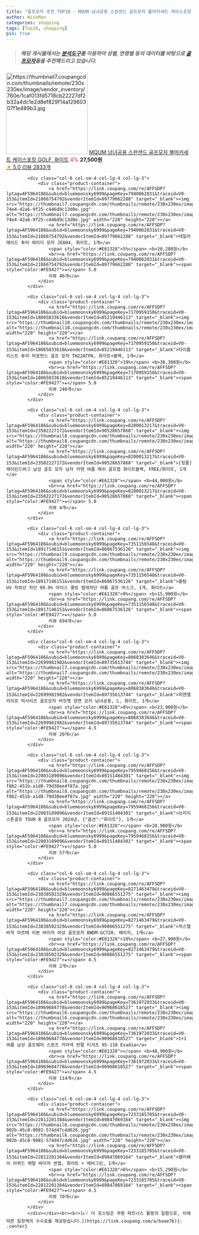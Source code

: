 ```yaml
---
title: "골프모자 추천 TOP10 - MQUM 남녀공용 스판샌드 골프모자 볼마커세트 케이스포장 GOLF, 화이트"
author: WiseMan
categories: shopping
tags: [Top10, shopping]
pin: true
---
```


> ##### 해당 게시물에서는 [**분석도구**](https://itemscout.io/)를 이용하여 **성별**, **연령별** 등의 데이터를 바탕으로 [**골프모자**](https://link.coupang.com/a/baae76)들을 추천해드리고 있습니다.
<div class="container"><div class="row">
            <div class="col-6 col-sm-4 col-lg-4 col-lg-3">
                <div class="product-container">
                    <a href="https://link.coupang.com/re/AFFSDP?lptag=AF5964186&subid=bluemoonsky6999&pageKey=2305714988&traceid=V0-153&itemId=3974151896&vendorItemId=71946425215" target="_blank"><img src="https://thumbnail7.coupangcdn.com/thumbnails/remote/230x230ex/image/vendor_inventory/760e/1caf013fd5718cb22227df2b32a4dc1e2d8ef829f14a12960307f1e489b3.jpg" alt="https://thumbnail7.coupangcdn.com/thumbnails/remote/230x230ex/image/vendor_inventory/760e/1caf013fd5718cb22227df2b32a4dc1e2d8ef829f14a12960307f1e489b3.jpg" width="220" height="220"></a>
                    <a href="https://link.coupang.com/re/AFFSDP?lptag=AF5964186&subid=bluemoonsky6999&pageKey=2305714988&traceid=V0-153&itemId=3974151896&vendorItemId=71946425215" target="_blank">MQUM 남녀공용 스판샌드 골프모자 볼마커세트 케이스포장 GOLF, 화이트</a>
                    <span style="color:#E61328">4%</span> <b>27,500원</b>
                    <br><a href="https://link.coupang.com/re/AFFSDP?lptag=AF5964186&subid=bluemoonsky6999&pageKey=2305714988&traceid=V0-153&itemId=3974151896&vendorItemId=71946425215" target="_blank"><span style="color:#FE9427">★</span> 5.0
                    리뷰 2833개</a>
                </div>
            </div>
            
            <div class="col-6 col-sm-4 col-lg-4 col-lg-3">
                <div class="product-container">
                    <a href="https://link.coupang.com/re/AFFSDP?lptag=AF5964186&subid=bluemoonsky6999&pageKey=7940062831&traceid=V0-153&itemId=21866754792&vendorItemId=89779662288" target="_blank"><img src="https://thumbnail7.coupangcdn.com/thumbnails/remote/230x230ex/image/retail/images/2024/05/03/12/8/f3587915-74e4-42a6-9f25-c446d9c13d0e.jpg" alt="https://thumbnail7.coupangcdn.com/thumbnails/remote/230x230ex/image/retail/images/2024/05/03/12/8/f3587915-74e4-42a6-9f25-c446d9c13d0e.jpg" width="220" height="220"></a>
                    <a href="https://link.coupang.com/re/AFFSDP?lptag=AF5964186&subid=bluemoonsky6999&pageKey=7940062831&traceid=V0-153&itemId=21866754792&vendorItemId=89779662288" target="_blank">테일러메이드 투어 레이더 모자 JE804, 화이트, 1개</a>
                    <span style="color:#E61328">5%</span> <b>20,280원</b>
                    <br><a href="https://link.coupang.com/re/AFFSDP?lptag=AF5964186&subid=bluemoonsky6999&pageKey=7940062831&traceid=V0-153&itemId=21866754792&vendorItemId=89779662288" target="_blank"><span style="color:#FE9427">★</span> 5.0
                    리뷰 46개</a>
                </div>
            </div>
            
            <div class="col-6 col-sm-4 col-lg-4 col-lg-3">
                <div class="product-container">
                    <a href="https://link.coupang.com/re/AFFSDP?lptag=AF5964186&subid=bluemoonsky6999&pageKey=7170959150&traceid=V0-153&itemId=18065833610&vendorItemId=85219446113" target="_blank"><img src="https://thumbnail10.coupangcdn.com/thumbnails/remote/230x230ex/image/vendor_inventory/72fc/27658aa2f8f2dcf02e078d7ff5affea39916cdfebc723659049bb4ba709b.jpg" alt="https://thumbnail10.coupangcdn.com/thumbnails/remote/230x230ex/image/vendor_inventory/72fc/27658aa2f8f2dcf02e078d7ff5affea39916cdfebc723659049bb4ba709b.jpg" width="220" height="220"></a>
                    <a href="https://link.coupang.com/re/AFFSDP?lptag=AF5964186&subid=bluemoonsky6999&pageKey=7170959150&traceid=V0-153&itemId=18065833610&vendorItemId=85219446113" target="_blank">타이틀리스트 투어 퍼포먼스 골프 모자 TH22ATPA, 화이트+블랙, 1개</a>
                    <span style="color:#E61328">19%</span> <b>38,300원</b>
                    <br><a href="https://link.coupang.com/re/AFFSDP?lptag=AF5964186&subid=bluemoonsky6999&pageKey=7170959150&traceid=V0-153&itemId=18065833610&vendorItemId=85219446113" target="_blank"><span style="color:#FE9427">★</span> 5.0
                    리뷰 246개</a>
                </div>
            </div>
            
            <div class="col-6 col-sm-4 col-lg-4 col-lg-3">
                <div class="product-container">
                    <a href="https://link.coupang.com/re/AFFSDP?lptag=AF5964186&subid=bluemoonsky6999&pageKey=8200013217&traceid=V0-153&itemId=23502227172&vendorItemId=90528657868" target="_blank"><img src="https://thumbnail8.coupangcdn.com/thumbnails/remote/230x230ex/image/vendor_inventory/6f8d/025b0bdb8d816c31e4cf7f7b20915de0998c6de7d6014f0061e9f2cc5c88.jpg" alt="https://thumbnail8.coupangcdn.com/thumbnails/remote/230x230ex/image/vendor_inventory/6f8d/025b0bdb8d816c31e4cf7f7b20915de0998c6de7d6014f0061e9f2cc5c88.jpg" width="220" height="220"></a>
                    <a href="https://link.coupang.com/re/AFFSDP?lptag=AF5964186&subid=bluemoonsky6999&pageKey=8200013217&traceid=V0-153&itemId=23502227172&vendorItemId=90528657868" target="_blank">[정품] 제이린드버그 남성 골프 모자 남자 카덴 여름 메쉬 골프캡 화이트블랙, FREE/화이트, 1개</a>
                    <span style="color:#E61328"></span> <b>44,000원</b>
                    <br><a href="https://link.coupang.com/re/AFFSDP?lptag=AF5964186&subid=bluemoonsky6999&pageKey=8200013217&traceid=V0-153&itemId=23502227172&vendorItemId=90528657868" target="_blank"><span style="color:#FE9427">★</span> 5.0
                    리뷰 4개</a>
                </div>
            </div>
            
            <div class="col-6 col-sm-4 col-lg-4 col-lg-3">
                <div class="product-container">
                    <a href="https://link.coupang.com/re/AFFSDP?lptag=AF5964186&subid=bluemoonsky6999&pageKey=7351156548&traceid=V0-153&itemId=18917146151&vendorItemId=86067536126" target="_blank"><img src="https://thumbnail9.coupangcdn.com/thumbnails/remote/230x230ex/image/vendor_inventory/f586/684b8b1fb7bf64897b1bfd3855760bd5d26615722926dce967fea0cc437b.png" alt="https://thumbnail9.coupangcdn.com/thumbnails/remote/230x230ex/image/vendor_inventory/f586/684b8b1fb7bf64897b1bfd3855760bd5d26615722926dce967fea0cc437b.png" width="220" height="220"></a>
                    <a href="https://link.coupang.com/re/AFFSDP?lptag=AF5964186&subid=bluemoonsky6999&pageKey=7351156548&traceid=V0-153&itemId=18917146151&vendorItemId=86067536126" target="_blank">올탐 UV 자외선 차단 99.9% 아이스 쿨링 벌레차단 여름 골프 마스크, 1개, 화이트</a>
                    <span style="color:#E61328">9%</span> <b>15,900원</b>
                    <br><a href="https://link.coupang.com/re/AFFSDP?lptag=AF5964186&subid=bluemoonsky6999&pageKey=7351156548&traceid=V0-153&itemId=18917146151&vendorItemId=86067536126" target="_blank"><span style="color:#FE9427">★</span> 5.0
                    리뷰 694개</a>
                </div>
            </div>
            
            <div class="col-6 col-sm-4 col-lg-4 col-lg-3">
                <div class="product-container">
                    <a href="https://link.coupang.com/re/AFFSDP?lptag=AF5964186&subid=bluemoonsky6999&pageKey=8068383646&traceid=V0-153&itemId=22699981982&vendorItemId=89735613744" target="_blank"><img src="https://thumbnail7.coupangcdn.com/thumbnails/remote/230x230ex/image/vendor_inventory/435e/ad287cb2449a7e55f716a588211bd74a9d8015b2ce967f3bad8a280c630d.jpg" alt="https://thumbnail7.coupangcdn.com/thumbnails/remote/230x230ex/image/vendor_inventory/435e/ad287cb2449a7e55f716a588211bd74a9d8015b2ce967f3bad8a280c630d.jpg" width="220" height="220"></a>
                    <a href="https://link.coupang.com/re/AFFSDP?lptag=AF5964186&subid=bluemoonsky6999&pageKey=8068383646&traceid=V0-153&itemId=22699981982&vendorItemId=89735613744" target="_blank">피엔엘라이프 빅사이즈 골프모자 버킷햇 양면 모자 남녀공용, L, 화이트, 1개</a>
                    <span style="color:#E61328">8%</span> <b>23,900원</b>
                    <br><a href="https://link.coupang.com/re/AFFSDP?lptag=AF5964186&subid=bluemoonsky6999&pageKey=8068383646&traceid=V0-153&itemId=22699981982&vendorItemId=89735613744" target="_blank"><span style="color:#FE9427">★</span> 4.5
                    리뷰 20개</a>
                </div>
            </div>
            
            <div class="col-6 col-sm-4 col-lg-4 col-lg-3">
                <div class="product-container">
                    <a href="https://link.coupang.com/re/AFFSDP?lptag=AF5964186&subid=bluemoonsky6999&pageKey=7959468156&traceid=V0-153&itemId=22003189096&vendorItemId=89151404301" target="_blank"><img src="https://thumbnail8.coupangcdn.com/thumbnails/remote/230x230ex/image/retail/images/2024/03/21/10/8/16f60374-f862-451b-a1d8-79d30ee4f87a.jpg" alt="https://thumbnail8.coupangcdn.com/thumbnails/remote/230x230ex/image/retail/images/2024/03/21/10/8/16f60374-f862-451b-a1d8-79d30ee4f87a.jpg" width="220" height="220"></a>
                    <a href="https://link.coupang.com/re/AFFSDP?lptag=AF5964186&subid=bluemoonsky6999&pageKey=7959468156&traceid=V0-153&itemId=22003189096&vendorItemId=89151404301" target="_blank">브리지스톤골프 TOUR B 골프모자 2024년, {"옵션":"화이트"}, 1개</a>
                    <span style="color:#E61328"></span> <b>28,900원</b>
                    <br><a href="https://link.coupang.com/re/AFFSDP?lptag=AF5964186&subid=bluemoonsky6999&pageKey=7959468156&traceid=V0-153&itemId=22003189096&vendorItemId=89151404301" target="_blank"><span style="color:#FE9427">★</span> 5.0
                    리뷰 57개</a>
                </div>
            </div>
            
            <div class="col-6 col-sm-4 col-lg-4 col-lg-3">
                <div class="product-container">
                    <a href="https://link.coupang.com/re/AFFSDP?lptag=AF5964186&subid=bluemoonsky6999&pageKey=8271463479&traceid=V0-153&itemId=23838502329&vendorItemId=90866551275" target="_blank"><img src="https://thumbnail7.coupangcdn.com/thumbnails/remote/230x230ex/image/vendor_inventory/961e/5176544b6a0c16ef966610a1c69af04a38875fbf888de7eb0c19ab084332.jpg" alt="https://thumbnail7.coupangcdn.com/thumbnails/remote/230x230ex/image/vendor_inventory/961e/5176544b6a0c16ef966610a1c69af04a38875fbf888de7eb0c19ab084332.jpg" width="220" height="220"></a>
                    <a href="https://link.coupang.com/re/AFFSDP?lptag=AF5964186&subid=bluemoonsky6999&pageKey=8271463479&traceid=V0-153&itemId=23838502329&vendorItemId=90866551275" target="_blank">까스텔바작 아르떼 리본 바이저 여성 골프모자 BWDM-GC720, 베이지, 1개</a>
                    <span style="color:#E61328">18%</span> <b>27,900원</b>
                    <br><a href="https://link.coupang.com/re/AFFSDP?lptag=AF5964186&subid=bluemoonsky6999&pageKey=8271463479&traceid=V0-153&itemId=23838502329&vendorItemId=90866551275" target="_blank"><span style="color:#FE9427">★</span> 4.5
                    리뷰 2개</a>
                </div>
            </div>
            
            <div class="col-6 col-sm-4 col-lg-4 col-lg-3">
                <div class="product-container">
                    <a href="https://link.coupang.com/re/AFFSDP?lptag=AF5964186&subid=bluemoonsky6999&pageKey=7361972033&traceid=V0-153&itemId=18969684778&vendorItemId=90968618527" target="_blank"><img src="https://thumbnail6.coupangcdn.com/thumbnails/remote/230x230ex/image/vendor_inventory/027a/90b751857374f490a476d471e2884e1dbfc5f27d14532b35dca93dee31be.jpg" alt="https://thumbnail6.coupangcdn.com/thumbnails/remote/230x230ex/image/vendor_inventory/027a/90b751857374f490a476d471e2884e1dbfc5f27d14532b35dca93dee31be.jpg" width="220" height="220"></a>
                    <a href="https://link.coupang.com/re/AFFSDP?lptag=AF5964186&subid=bluemoonsky6999&pageKey=7361972033&traceid=V0-153&itemId=18969684778&vendorItemId=90968618527" target="_blank">1+1 여름 남성 골프웨어 스포츠 카라넥 반팔 티셔츠 95-110 Evadia</a>
                    <span style="color:#E61328"></span> <b>48,900원</b>
                    <br><a href="https://link.coupang.com/re/AFFSDP?lptag=AF5964186&subid=bluemoonsky6999&pageKey=7361972033&traceid=V0-153&itemId=18969684778&vendorItemId=90968618527" target="_blank"><span style="color:#FE9427">★</span> 4.5
                    리뷰 114개</a>
                </div>
            </div>
            
            <div class="col-6 col-sm-4 col-lg-4 col-lg-3">
                <div class="product-container">
                    <a href="https://link.coupang.com/re/AFFSDP?lptag=AF5964186&subid=bluemoonsky6999&pageKey=7233185705&traceid=V0-153&itemId=22812201384&vendorItemId=89847069164" target="_blank"><img src="https://thumbnail6.coupangcdn.com/thumbnails/remote/230x230ex/image/retail/images/2024/05/08/9/9/5b04bf75-902b-45c8-9081-574d47c4d626.jpg" alt="https://thumbnail6.coupangcdn.com/thumbnails/remote/230x230ex/image/retail/images/2024/05/08/9/9/5b04bf75-902b-45c8-9081-574d47c4d626.jpg" width="220" height="220"></a>
                    <a href="https://link.coupang.com/re/AFFSDP?lptag=AF5964186&subid=bluemoonsky6999&pageKey=7233185705&traceid=V0-153&itemId=22812201384&vendorItemId=89847069164" target="_blank">캘러웨이 리퀴드 메탈 바이저 썬캡, 화이트 + 에버그린, 1개</a>
                    <span style="color:#E61328">6%</span> <b>15,290원</b>
                    <br><a href="https://link.coupang.com/re/AFFSDP?lptag=AF5964186&subid=bluemoonsky6999&pageKey=7233185705&traceid=V0-153&itemId=22812201384&vendorItemId=89847069164" target="_blank"><span style="color:#FE9427">★</span> 4.5
                    리뷰 70개</a>
                </div>
            </div>
            </div></div><br><br>[👉 이 포스팅은 쿠팡 파트너스 활동의 일환으로, 이에 따른 일정액의 수수료를 제공받습니다.](https://link.coupang.com/a/baae76){: .center}